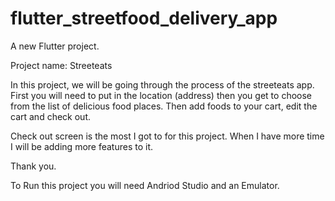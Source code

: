 # flutter_streetfood_delivery_app

A new Flutter project.

Project name: Streeteats

In this project, we will be going through the process of the streeteats app. First you will need to put in the location (address) then you get to choose from the list of delicious food places.
Then add foods to your cart, edit the cart and check out.

Check out screen is the most I got to for this project. When I have more time I will be adding more features to it.

Thank you.


To Run this project you will need Andriod Studio and an Emulator. 


